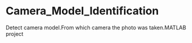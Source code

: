 # Camera_Model_Identification
Detect camera model.From which camera the photo was taken.MATLAB project
